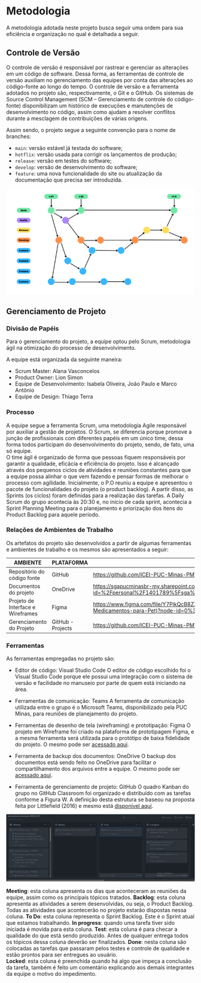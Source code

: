 
# Metodologia

A metodologia adotada neste projeto busca seguir uma ordem para sua eficiência e organização no qual é detalhada a seguir. 

## Controle de Versão

O controle de versão é responsável por rastrear e gerenciar as alterações em um código de software. Dessa forma, as ferramentas de controle de versão auxiliam no gerenciamento das equipes por conta das alterações ao código-fonte ao longo do tempo. O controle de versão e a ferramenta adotados no projeto são, respectivamente, o Git e o GitHub. 
Os sistemas de Source Control Management (SCM – Gerenciamento de controle do código-fonte) disponibilizam um histórico de execuções e manutenções de desenvolvimento no código, assim como ajudam a resolver conflitos durante a mesclagem de contribuições de várias origens.  

Assim sendo, o projeto segue a seguinte convenção para o nome de branches: 

- `main`: versão estável já testada do software; 
- `hotflix`: versão usada para corrigir os lançamentos de produção; 
- `release`: versão em testes do software; 
- `develop`: versão de desenvolvimento do software; 
- `feature`: uma nova funcionalidade do site ou atualização da documentação que precisa ser introduzida.

![Figura-fluxo de controle de versão](img/redom-fluxo.png)
## Gerenciamento de Projeto

### Divisão de Papéis

Para o gerenciamento do projeto, a equipe optou pelo Scrum, metodologia ágil na otimização do processo de desenvolvimento. 

A equipe está organizada da seguinte maneira: 

- Scrum Master: Alana Vasconcelos 
- Product Owner: Lion Simon 
- Equipe de Desenvolvimento: Isabela Oliveira, João Paulo e Marco Antônio 
- Equipe de Design: Thiago Terra 

### Processo

A equipe segue a ferramenta Scrum, uma metodologia Agile responsável por auxiliar a gestão de projetos. O Scrum, se diferencia porque promove a junção de profissionais com diferentes papéis em um único time, dessa forma todos participam do desenvolvimento do projeto, sendo, de fato, uma só equipe.  
O time ágil é organizado de forma que pessoas fiquem responsáveis por garantir a qualidade, eficácia e eficiência do projeto. Isso é alcançado através dos pequenos ciclos de atividades e reuniões constantes para que a equipe possa alinhar o que vem fazendo e pensar formas de melhorar o processo com agilidade. 
Inicialmente, o P.O reuniu a equipe e apresentou o pacote de funcionalidades do projeto (o product backlog). A partir disso, as Sprints (os ciclos) foram definidas para a realização das tarefas. A Daily Scrum do grupo acontecia às 20:30 e, no início de cada sprint, acontecia a Sprint Planning Meeting para o planejamento e priorização dos itens do Product Backlog para aquele período.

### Relações de Ambientes de Trabalho

Os artefatos do projeto são desenvolvidos a partir de algumas ferramentas e ambientes de trabalho e os mesmos são apresentados a seguir:

|    AMBIENTE        |        PLATAFORMA                  |LINK DE ACESSO                          |
|--------------------|------------------------------------|----------------------------------------|
|Repositório do código fonte  | GitHub | https://github.com/ICEI-PUC-Minas-PMV-ADS/pmv-ads-2022-1-e1-proj-web-t10-redom-pet  |
|Documentos do projeto | OneDrive   | https://sgapucminasbr-my.sharepoint.com/personal/1401789_sga_pucminas_br/_layouts/15/onedrive.aspx?id=%2Fpersonal%2F1401789%5Fsga%5Fpucminas%5Fbr%2FDocuments%2FREDOM%2DPET%20%2D%20Arquivos&ga=1 |
|Projeto de Interface e Wireframes | Figma | https://www.figma.com/file/Y7PikQcB8ZZHwyp0ttTr0X/Projeto---REDOM-PET-(Rede-de-Doa%C3%A7%C3%A3o-de-Medicamentos-para-Pet)?node-id=0%3A1 |
|Gerenciamento do Projeto | GitHub - Projects | https://github.com/ICEI-PUC-Minas-PMV-ADS/pmv-ads-2022-1-e1-proj-web-t10-redom-pet/projects/2 |

### Ferramentas

As ferramentas empregadas no projeto são: 

- Editor de código: Visual Studio Code 
O editor de código escolhido foi o Visual Studio Code porque ele possui uma integração com o sistema de versão e facilidade no manuseio por parte de quem está iniciando na área. 
- Ferramentas de comunicação: Teams 
A ferramenta de comunicação utilizada entre o grupo é o Microsoft Teams, disponibilizado pela PUC Minas, para reuniões de planejamento do projeto. 
 
- Ferramentas de desenho de tela (wireframing) e prototipação: Figma 
O projeto em Wireframe foi criado na plataforma de prototipagem Figma, e a mesma ferramenta será utilizada para o protótipo de baixa fidelidade do projeto. O mesmo pode ser [acessado aqui](https://www.figma.com/file/Y7PikQcB8ZZHwyp0ttTr0X/Projeto---REDOM-PET-(Rede-de-Doa%C3%A7%C3%A3o-de-Medicamentos-para-Pet)?node-id=0%3A1). 
 
- Ferramenta de backup dos documentos: OneDrive 
O backup dos documentos está sendo feito no OneDrive para facilitar o compartilhamento dos arquivos entre a equipe. O mesmo pode ser [acessado aqui](https://sgapucminasbr-my.sharepoint.com/personal/1401789_sga_pucminas_br/_layouts/15/onedrive.aspx?id=%2Fpersonal%2F1401789%5Fsga%5Fpucminas%5Fbr%2FDocuments%2FREDOM%2DPET%20%2D%20Arquivos&ga=1).
 
- Ferramenta de gerenciamento de projeto: GitHub 
O quadro Kanban do grupo no GitHub Classroom foi organizado e distribuído com as tarefas conforme a Figura W. A definição desta estrutura se baseou na proposta feita por Littlefield (2016) e mesmo está [disponível aqui](https://github.com/ICEI-PUC-Minas-PMV-ADS/pmv-ads-2022-1-e1-proj-web-t10-redom-pet/projects/2).

 ![Figura-quadro kanban da equipe](img/quadro-kanban.png)

**Meeting**: esta coluna apresenta os dias que aconteceram as reuniões da equipe, assim como os principais tópicos tratados. 
**Backlog**: esta coluna apresenta as atividades a serem desenvolvidas, ou seja, o Product Backlog. Todas as atividades que acontecerão no projeto estarão dispostas nessa coluna. 
**To Do**: esta coluna representa o Sprint Backlog. Este é o Sprint atual que estamos trabalhando. 
**In progress**: quando uma tarefa tiver sido iniciada é movida para esta coluna. 
**Test**: esta coluna é para checar a qualidade do que está sendo produzido. Antes de qualquer entrega todos os tópicos dessa coluna deverão ser finalizados. 
**Done**: nesta coluna são colocadas as tarefas que passaram pelos testes e controle de qualidade e estão prontos para ser entregues ao usuário.  
**Locked**: esta coluna é preenchida quando há algo que impeça a conclusão da tarefa, também é feito um comentário explicando aos demais integrantes da equipe o motivo do impedimento. 
